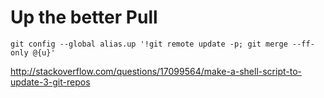 # Up the better Pull

```
git config --global alias.up '!git remote update -p; git merge --ff-only @{u}'
```

http://stackoverflow.com/questions/17099564/make-a-shell-script-to-update-3-git-repos
